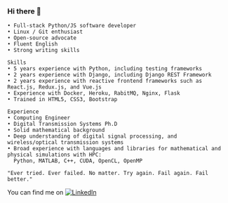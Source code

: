 ### Hi there 👋

```
• Full-stack Python/JS software developer
• Linux / Git enthusiast
• Open-source advocate
• Fluent English
• Strong writing skills

Skills
• 5 years experience with Python, including testing frameworks
• 2 years experience with Django, including Django REST Framework
• 2 years experience with reactive frontend frameworks such as React.js, Redux.js, and Vue.js
• Experience with Docker, Heroku, RabitMQ, Nginx, Flask
• Trained in HTML5, CSS3, Bootstrap

Experience
• Computing Engineer
• Digital Transmission Systems Ph.D
• Solid mathematical background
• Deep understanding of digital signal processing, and wireless/optical transmission systems
• Broad experience with languages and libraries for mathematical and physical simulations with HPC:
  Python, MATLAB, C++, CUDA, OpenCL, OpenMP

"Ever tried. Ever failed. No matter. Try again. Fail again. Fail better."
```

You can find me on [![LinkedIn][1.2]][1]

[1.2]: https://i.ibb.co/hYHshRp/iconmonstr-linkedin-3-16.png (LinkedIn)
[1]: https://www.linkedin.com/in/lucas-cp-cavalcante/
